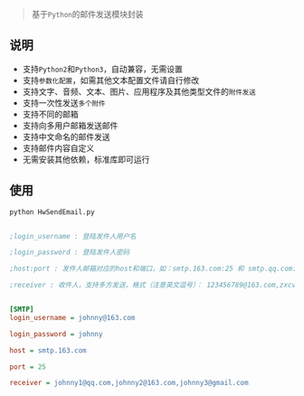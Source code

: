> 基于`Python`的邮件发送模块封装

## 说明
- 支持`Python2`和`Python3`，自动兼容，无需设置
- 支持`参数化配置`，如需其他文本配置文件请自行修改
- 支持文字、音频、文本、图片、应用程序及其他类型文件的`附件发送`
- 支持一次性发送`多个附件`
- 支持不同的邮箱
- 支持向多用户邮箱发送邮件
- 支持中文命名的邮件发送
- 支持邮件内容自定义
- 无需安装其他依赖，标准库即可运行

## 使用
```python
python HwSendEmail.py
```

```ini

;login_username : 登陆发件人用户名

;login_password : 登陆发件人密码

;host:port : 发件人邮箱对应的host和端口，如：smtp.163.com:25 和 smtp.qq.com:465

;receiver : 收件人，支持多方发送，格式（注意英文逗号）： 123456789@163.com,zxcvbnm@qq.com


[SMTP]
login_username = johnny@163.com

login_password = johnny

host = smtp.163.com

port = 25

receiver = johnny1@qq.com,johnny2@163.com,johnny3@gmail.com
```
